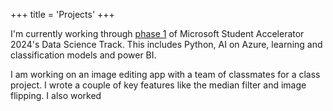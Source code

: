 +++
title = 'Projects'
+++

I'm currently working through [phase 1] of Microsoft Student Accelerator 2024's Data Science Track. This includes Python, AI on Azure, learning and classification models and power BI. 

I am working on an image editing app with a team of classmates for a class project. I wrote a couple of key features like the median filter and image flipping. I also worked 




[phase 1]: https://github.com/NZMSA/2024-Phase-1
[Github]: https://github.com/kvnstv1
[resume]: https://demo.nurlan.co/hugo-vitae/
[email]: satke569@student.otago.ac.nz
